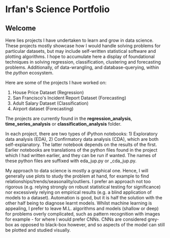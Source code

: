 # Irfan's Science Portfolio

## Welcome

Here lies projects I have undertaken to learn and grow in data science. 
These projects mostly showcase how I would handle solving problems for particular datasets, 
but may include self-written statistical software and plotting algorithms.
I hope to accumulate here a display of foundational techniques in solving regression, classification,
clustering and forecasting problems. Additionally, of data-wrangling, and database-querying, within the
_python_ ecosystem.

Here are some of the projects I have worked on:
1) House Price Dataset (Regression)
2) San Francisco's Incident Report Dataset (Forecasting)
3) Adult Salary Dataset (Classification)
4) Airport dataset (Forecasting)

The projects are currently found in the **regression_analysis**, **time_series_analysis** or
**classification_analysis** folder. 

In each project, there are two types of iPython notebooks: 1) Exploratory data analysis (EDA), 2)
Confirmatory data analysis (CDA), which are both self-explanatory. 
The latter notebook depends on the results of the first. Earlier notebooks 
are translations of the python files found in the project which I had written earlier,
and they can be run if wanted. The names of these python files are suffixed with
eda_jup.py or _cda_jup.py.

My approach to data science is mostly a graphical one. 
Hence, I will generally use plots to study the problem at hand, for example to find 
relationships/trends/seasonality/outliers. 
I prefer an approach not too rigorous (e.g. relying strongly on robust statistical testing for significance) 
nor excessively relying on empirical results (e.g. a blind application of models to a dataset). 
Automation is good, but it is half the solution with the other half being to diagnose learnt models. 
Whilst machine learning is appealing,
I prefer to leave M.L. algorithms and models (shallow or deep) for problems overly complicated, such as pattern 
recognition with images for example - for where I would prefer CNNs. CNNs are considered
grey-box as opposed to black-box however, and so aspects of the model can still be plotted
and studied visually.
